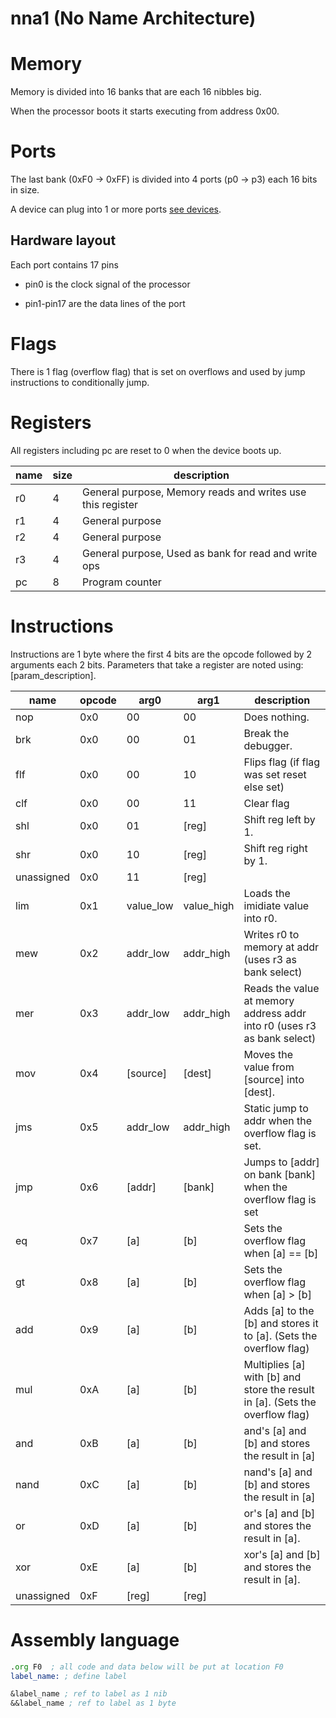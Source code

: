 # nna1 (No Name Architecture)

# Memory
Memory is divided into 16 banks that are each 16 nibbles big.

When the processor boots it starts executing from address 0x00.

# Ports
The last bank (0xF0 -> 0xFF) is divided into 4 ports (p0 -> p3) each 16 bits in size.

A device can plug into 1 or more ports [see devices](devices.md).

## Hardware layout
Each port contains 17 pins

- pin0 is the clock signal of the processor

- pin1-pin17 are the data lines of the port


# Flags
There is 1 flag (overflow flag) that is set on overflows and used by jump instructions to conditionally jump.

# Registers
All registers including pc are reset to 0 when the device boots up.

| name | size | description                                                |
|------|------|------------------------------------------------------------|
| r0   | 4    | General purpose, Memory reads and writes use this register |
| r1   | 4    | General purpose                                            |
| r2   | 4    | General purpose                                            |
| r3   | 4    | General purpose, Used as bank for read and write ops       |
| pc   | 8    | Program counter                                            |

# Instructions
Instructions are 1 byte where the first 4 bits are the opcode followed by 2 arguments each 2 bits.
Parameters that take a register are noted using: [param_description].

| name       | opcode | arg0      | arg1       | description                                                                   |
|------------|--------|-----------|------------|-------------------------------------------------------------------------------|
| nop        | 0x0    | 00        | 00         | Does nothing.                                                                 |
| brk        | 0x0    | 00        | 01         | Break the debugger.                                                           |
| flf        | 0x0    | 00        | 10         | Flips flag (if flag was set reset else set)                                   |
| clf        | 0x0    | 00        | 11         | Clear flag                                                                    |
| shl        | 0x0    | 01        | [reg]      | Shift reg left by 1.                                                          |
| shr        | 0x0    | 10        | [reg]      | Shift reg right by 1.                                                         |
| unassigned | 0x0    | 11        | [reg]      |                                                                               |
| lim        | 0x1    | value_low | value_high | Loads the imidiate value into r0.                                             |
| mew        | 0x2    | addr_low  | addr_high  | Writes r0 to memory at addr (uses r3 as bank select)                          |
| mer        | 0x3    | addr_low  | addr_high  | Reads the value at memory address addr into r0 (uses r3 as bank select)       |
| mov        | 0x4    | [source]  | [dest]     | Moves the value from [source] into [dest].                                    |
| jms        | 0x5    | addr_low  | addr_high  | Static jump to addr when the overflow flag is set.                            |
| jmp        | 0x6    | [addr]    | [bank]     | Jumps to [addr] on bank [bank] when the overflow flag is set                  |
| eq         | 0x7    | [a]       | [b]        | Sets the overflow flag when [a] == [b]                                        |
| gt         | 0x8    | [a]       | [b]        | Sets the overflow flag when [a] > [b]                                         |
| add        | 0x9    | [a]       | [b]        | Adds [a] to the [b] and stores it to [a]. (Sets the overflow flag)            |
| mul        | 0xA    | [a]       | [b]        | Multiplies [a] with [b] and store the result in [a]. (Sets the overflow flag) |
| and        | 0xB    | [a]       | [b]        | and's [a] and [b] and stores the result in [a]                                |
| nand       | 0xC    | [a]       | [b]        | nand's [a] and [b] and stores the result in [a]                               |
| or         | 0xD    | [a]       | [b]        | or's [a] and [b] and stores the result in [a].                                |
| xor        | 0xE    | [a]       | [b]        | xor's [a] and [b] and stores the result in [a].                               |
| unassigned | 0xF    | [reg]     | [reg]      |                                                                               |


# Assembly language

```asm
.org F0  ; all code and data below will be put at location F0
label_name: ; define label

&label_name ; ref to label as 1 nib
&&label_name ; ref to label as 1 byte
```
